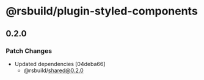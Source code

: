 # @rsbuild/plugin-styled-components

## 0.2.0

### Patch Changes

- Updated dependencies [04deba66]
  - @rsbuild/shared@0.2.0
